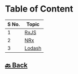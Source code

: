 <h1>Table of Content</h1>

| S No. | Topic                                                                                                                |
| ----- | -------------------------------------------------------------------------------------------------------------------- |
| 1     | <a href="https://github.com/sanjay9616/JavaScript/blob/master/JavaScript-Technologies/RxJS/Introduction.md">RxJS</a> |
| 2     | <a href="https://github.com/sanjay9616/JavaScript/blob/master/JavaScript-Technologies/RxJS/Observable.md">NRx</a>    |
| 3     | <a href="https://github.com/sanjay9616/JavaScript/blob/master/JavaScript-Technologies/RxJS/Operators.md">Lodash</a>  |

<h2><a href="https://github.com/sanjay9616/JavaScript/blob/master/README.md"> 🔙 Back</a></h2>
